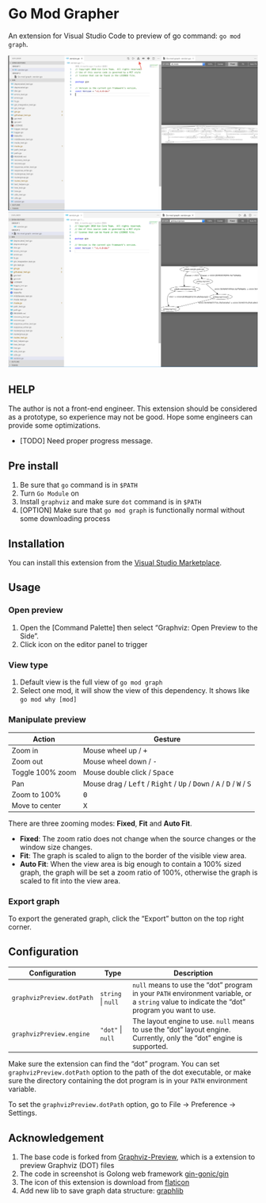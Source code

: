 # Go Mod Grapher

An extension for Visual Studio Code to preview of go command: `go mod graph`.

![screenshot1](https://github.com/lastx/go-mod-grapher/raw/master/resources/go-mod-grapher-screenshot1.png)
![screenshot2](https://github.com/lastx/go-mod-grapher/raw/master/resources/go-mod-grapher-screenshot2.png)

## HELP
The author is not a front-end engineer. This extension should be considered as a prototype, so experience may not be good. Hope some engineers can provide some optimizations.
- [TODO] Need proper progress message.

## Pre install
1. Be sure that `go` command is in `$PATH`
2. Turn `Go Module` on
3. Install `graphviz` and make sure `dot` command is in `$PATH`
4. [OPTION] Make sure that `go mod graph` is functionally normal without some downloading process

## Installation

You can install this extension from the
[Visual Studio Marketplace](https://marketplace.visualstudio.com).

## Usage

### Open preview

1. Open the [Command Palette] then select “Graphviz: Open Preview to the Side”.
2. Click icon on the editor panel to trigger
### View type
1. Default view is the full view of `go mod graph`
2. Select one mod, it will show the view of this dependency.
It shows like `go mod why [mod]`

### Manipulate preview

| Action           | Gesture                                                                                                                                       |
| ---------------- | --------------------------------------------------------------------------------------------------------------------------------------------- |
| Zoom in          | Mouse wheel up / <kbd>+</kbd>                                                                                                                 |
| Zoom out         | Mouse wheel down / <kbd>-</kbd>                                                                                                               |
| Toggle 100% zoom | Mouse double click / <kbd>Space</kbd>                                                                                                         |
| Pan              | Mouse drag / <kbd>Left</kbd> / <kbd>Right</kbd> / <kbd>Up</kbd> / <kbd>Down</kbd> / <kbd>A</kbd> / <kbd>D</kbd> / <kbd>W</kbd> / <kbd>S</kbd> |
| Zoom to 100%     | <kbd>0</kbd>                                                                                                                                  |
| Move to center   | <kbd>X</kbd>                                                                                                                                  |

There are three zooming modes: **Fixed**, **Fit** and **Auto Fit**.

- **Fixed**: The zoom ratio does not change when the source changes or the window size changes.
- **Fit**: The graph is scaled to align to the border of the visible view area.
- **Auto Fit**: When the view area is big enough to contain a 100% sized graph, the graph will be set a zoom ratio of
  100%, otherwise the graph is scaled to fit into the view area.

### Export graph

To export the generated graph, click the “Export” button on the top right corner.

## Configuration

| Configuration             | Type               | Description                                                                                                                                   |
| ------------------------- | ------------------ | --------------------------------------------------------------------------------------------------------------------------------------------- |
| `graphvizPreview.dotPath` | `string` \| `null` | `null` means to use the “dot” program in your `PATH` environment variable, or a `string` value to indicate the “dot” program you want to use. |
| `graphvizPreview.engine`  | `"dot"` \| `null`  | The layout engine to use. `null` means to use the “dot” layout engine. Currently, only the “dot” engine is supported.                         |

Make sure the extension can find the “dot” program. You can set `graphvizPreview.dotPath` option to the path of the dot
executable, or make sure the directory containing the dot program is in your `PATH` environment variable.

To set the `graphvizPreview.dotPath` option, go to File → Preference → Settings.

## Acknowledgement
1. The base code is forked from [Graphviz-Preview](https://github.com/EFanZh/Graphviz-Preview), which is a extension to preview Graphviz (DOT) files
2. The code in screenshot is Golong web framework [gin-gonic/gin](https://github.com/gin-gonic/gin/)
3. The icon of this extension is download from [flaticon](https://www.flaticon.com/)
4. Add new lib to save graph data structure: [graphlib](https://github.com/dagrejs/graphlib)

